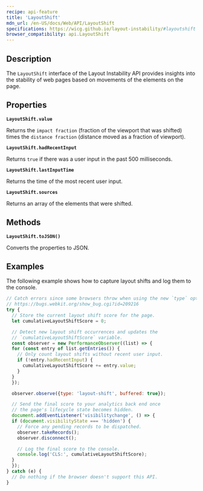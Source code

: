 ```yaml
---
recipe: api-feature
title: 'LayoutShift'
mdn_url: /en-US/docs/Web/API/LayoutShift
specifications: https://wicg.github.io/layout-instability/#layoutshift
browser_compatibility: api.LayoutShift
---
```


## Description

The `LayoutShift` interface of the Layout Instability API provides insights into the stability of web pages based on movements of the elements on the page.

## Properties

**`LayoutShift.value`**

Returns the `impact fraction` (fraction of the viewport that was shifted) times the `distance fraction` (distance moved as a fraction of viewport).

**`LayoutShift.hadRecentInput`**

Returns `true` if there was a user input in the past 500 milliseconds.

**`LayoutShift.lastInputTime`**

Returns the time of the most recent user input.

**`LayoutShift.sources`**

Returns an array of the elements that were shifted.

## Methods

**`LayoutShift.toJSON()`**

Converts the properties to JSON.

## Examples

The following example shows how to capture layout shifts and log them to the console.

```js
// Catch errors since some browsers throw when using the new `type` option.
// https://bugs.webkit.org/show_bug.cgi?id=209216
try {
  // Store the current layout shift score for the page.
  let cumulativeLayoutShiftScore = 0;

  // Detect new layout shift occurrences and updates the
  // `cumulativeLayoutShiftScore` variable.
  const observer = new PerformanceObserver((list) => {
  for (const entry of list.getEntries()) {
    // Only count layout shifts without recent user input.
    if (!entry.hadRecentInput) {
      cumulativeLayoutShiftScore += entry.value;
    }
  }
  });

  observer.observe({type: 'layout-shift', buffered: true});

  // Send the final score to your analytics back end once
  // the page's lifecycle state becomes hidden.
  document.addEventListener('visibilitychange', () => {
  if (document.visibilityState === 'hidden') {
    // Force any pending records to be dispatched.
    observer.takeRecords();
    observer.disconnect();

    // Log the final score to the console.
    console.log('CLS:', cumulativeLayoutShiftScore);
  }
  });
} catch (e) {
  // Do nothing if the browser doesn't support this API.
}
```
